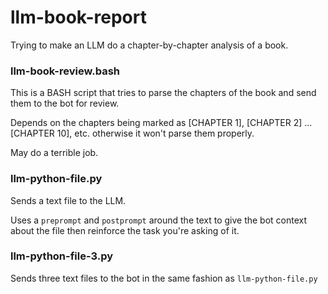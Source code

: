 # llm-book-report


Trying to make an LLM do a chapter-by-chapter analysis of a book.


### llm-book-review.bash


This is a BASH script that tries to parse the chapters of the book and send them to the bot for review.

Depends on the chapters being marked as \[CHAPTER 1\], \[CHAPTER 2\] ... \[CHAPTER 10\], etc. otherwise it won't parse them properly.

May do a terrible job.


### llm-python-file.py


Sends a text file to the LLM.


Uses a `preprompt` and `postprompt` around the text to give the bot context about the file then reinforce the task you're asking of it.  


### llm-python-file-3.py


Sends three text files to the bot in the same fashion as `llm-python-file.py`
